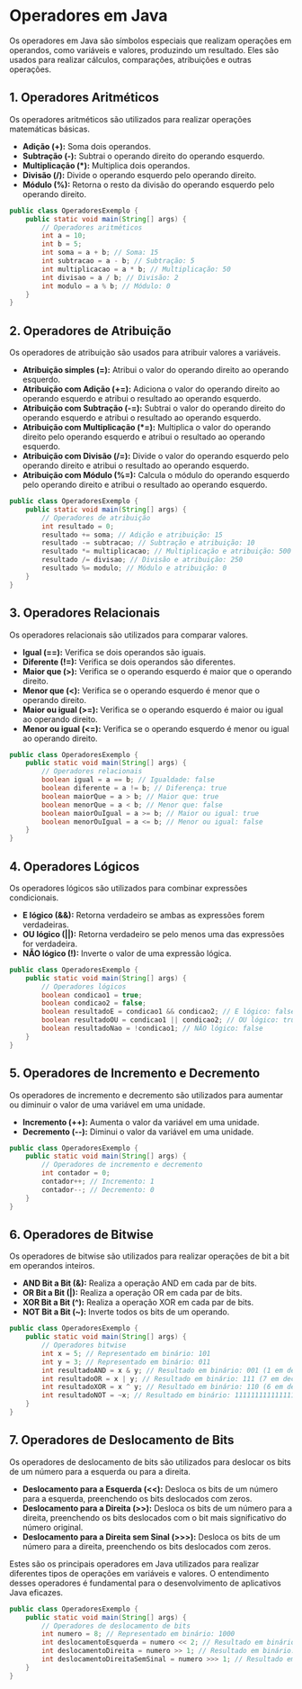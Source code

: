 # Operadores em Java

Os operadores em Java são símbolos especiais que realizam operações em operandos, como variáveis e valores, produzindo um resultado. Eles são usados para realizar cálculos, comparações, atribuições e outras operações.

## 1. Operadores Aritméticos

Os operadores aritméticos são utilizados para realizar operações matemáticas básicas.

- **Adição (+):** Soma dois operandos.
- **Subtração (-):** Subtrai o operando direito do operando esquerdo.
- **Multiplicação (*):** Multiplica dois operandos.
- **Divisão (/):** Divide o operando esquerdo pelo operando direito.
- **Módulo (%):** Retorna o resto da divisão do operando esquerdo pelo operando direito.

```java
public class OperadoresExemplo {
    public static void main(String[] args) {
        // Operadores aritméticos
        int a = 10;
        int b = 5;
        int soma = a + b; // Soma: 15
        int subtracao = a - b; // Subtração: 5
        int multiplicacao = a * b; // Multiplicação: 50
        int divisao = a / b; // Divisão: 2
        int modulo = a % b; // Módulo: 0
    }
}
```

## 2. Operadores de Atribuição

Os operadores de atribuição são usados para atribuir valores a variáveis.

- **Atribuição simples (=):** Atribui o valor do operando direito ao operando esquerdo.
- **Atribuição com Adição (+=):** Adiciona o valor do operando direito ao operando esquerdo e atribui o resultado ao operando esquerdo.
- **Atribuição com Subtração (-=):** Subtrai o valor do operando direito do operando esquerdo e atribui o resultado ao operando esquerdo.
- **Atribuição com Multiplicação (*=):** Multiplica o valor do operando direito pelo operando esquerdo e atribui o resultado ao operando esquerdo.
- **Atribuição com Divisão (/=):** Divide o valor do operando esquerdo pelo operando direito e atribui o resultado ao operando esquerdo.
- **Atribuição com Módulo (%=):** Calcula o módulo do operando esquerdo pelo operando direito e atribui o resultado ao operando esquerdo.

```java
public class OperadoresExemplo {
    public static void main(String[] args) {  
        // Operadores de atribuição
        int resultado = 0;
        resultado += soma; // Adição e atribuição: 15
        resultado -= subtracao; // Subtração e atribuição: 10
        resultado *= multiplicacao; // Multiplicação e atribuição: 500
        resultado /= divisao; // Divisão e atribuição: 250
        resultado %= modulo; // Módulo e atribuição: 0
    }
}
```

## 3. Operadores Relacionais

Os operadores relacionais são utilizados para comparar valores.

- **Igual (==):** Verifica se dois operandos são iguais.
- **Diferente (!=):** Verifica se dois operandos são diferentes.
- **Maior que (>):** Verifica se o operando esquerdo é maior que o operando direito.
- **Menor que (<):** Verifica se o operando esquerdo é menor que o operando direito.
- **Maior ou igual (>=):** Verifica se o operando esquerdo é maior ou igual ao operando direito.
- **Menor ou igual (<=):** Verifica se o operando esquerdo é menor ou igual ao operando direito.

```java
public class OperadoresExemplo {
    public static void main(String[] args) {
        // Operadores relacionais
        boolean igual = a == b; // Igualdade: false
        boolean diferente = a != b; // Diferença: true
        boolean maiorQue = a > b; // Maior que: true
        boolean menorQue = a < b; // Menor que: false
        boolean maiorOuIgual = a >= b; // Maior ou igual: true
        boolean menorOuIgual = a <= b; // Menor ou igual: false
    }
}
```

## 4. Operadores Lógicos

Os operadores lógicos são utilizados para combinar expressões condicionais.

- **E lógico (&&):** Retorna verdadeiro se ambas as expressões forem verdadeiras.
- **OU lógico (||):** Retorna verdadeiro se pelo menos uma das expressões for verdadeira.
- **NÃO lógico (!):** Inverte o valor de uma expressão lógica.

```java
public class OperadoresExemplo {
    public static void main(String[] args) {
        // Operadores lógicos
        boolean condicao1 = true;
        boolean condicao2 = false;
        boolean resultadoE = condicao1 && condicao2; // E lógico: false
        boolean resultadoOU = condicao1 || condicao2; // OU lógico: true
        boolean resultadoNao = !condicao1; // NÃO lógico: false
    }
}
```

## 5. Operadores de Incremento e Decremento

Os operadores de incremento e decremento são utilizados para aumentar ou diminuir o valor de uma variável em uma unidade.

- **Incremento (++):** Aumenta o valor da variável em uma unidade.
- **Decremento (--):** Diminui o valor da variável em uma unidade.

```java
public class OperadoresExemplo {
    public static void main(String[] args) {
        // Operadores de incremento e decremento
        int contador = 0;
        contador++; // Incremento: 1
        contador--; // Decremento: 0
    }
}
```

## 6. Operadores de Bitwise

Os operadores de bitwise são utilizados para realizar operações de bit a bit em operandos inteiros.

- **AND Bit a Bit (&):** Realiza a operação AND em cada par de bits.
- **OR Bit a Bit (|):** Realiza a operação OR em cada par de bits.
- **XOR Bit a Bit (^):** Realiza a operação XOR em cada par de bits.
- **NOT Bit a Bit (~):** Inverte todos os bits de um operando.

```java
public class OperadoresExemplo {
    public static void main(String[] args) {
        // Operadores bitwise
        int x = 5; // Representado em binário: 101
        int y = 3; // Representado em binário: 011
        int resultadoAND = x & y; // Resultado em binário: 001 (1 em decimal)
        int resultadoOR = x | y; // Resultado em binário: 111 (7 em decimal)
        int resultadoXOR = x ^ y; // Resultado em binário: 110 (6 em decimal)
        int resultadoNOT = ~x; // Resultado em binário: 11111111111111111111111111111010 (-6 em decimal)
    }
}
```

## 7. Operadores de Deslocamento de Bits

Os operadores de deslocamento de bits são utilizados para deslocar os bits de um número para a esquerda ou para a direita.

- **Deslocamento para a Esquerda (<<):** Desloca os bits de um número para a esquerda, preenchendo os bits deslocados com zeros.
- **Deslocamento para a Direita (>>):** Desloca os bits de um número para a direita, preenchendo os bits deslocados com o bit mais significativo do número original.
- **Deslocamento para a Direita sem Sinal (>>>):** Desloca os bits de um número para a direita, preenchendo os bits deslocados com zeros.

Estes são os principais operadores em Java utilizados para realizar diferentes tipos de operações em variáveis e valores. O entendimento desses operadores é fundamental para o desenvolvimento de aplicativos Java eficazes.

```java
public class OperadoresExemplo {
    public static void main(String[] args) {
        // Operadores de deslocamento de bits
        int numero = 8; // Representado em binário: 1000
        int deslocamentoEsquerda = numero << 2; // Resultado em binário: 100000 (32 em decimal)
        int deslocamentoDireita = numero >> 1; // Resultado em binário: 100 (4 em decimal)
        int deslocamentoDireitaSemSinal = numero >>> 1; // Resultado em binário: 100 (4 em decimal)
    }
}
```